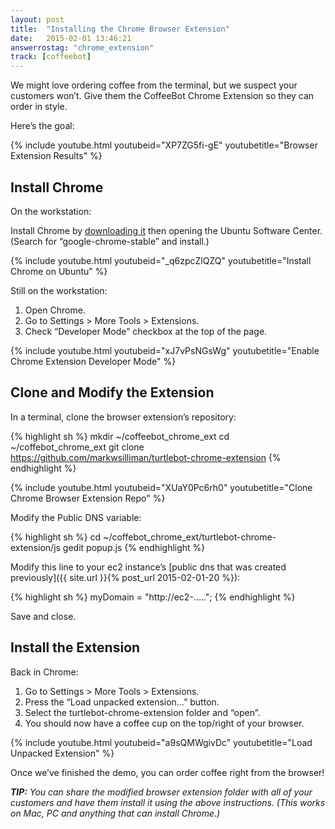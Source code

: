 ```yaml
---
layout: post
title:  "Installing the Chrome Browser Extension"
date:   2015-02-01 13:46:21
answerrostag: "chrome_extension"
track: [coffeebot]
---
```


We might love ordering coffee from the terminal, but we suspect your customers won’t. Give them the CoffeeBot Chrome Extension so they can order in style.

Here’s the goal:

{% include youtube.html youtubeid="XP7ZG5fi-gE" youtubetitle="Browser Extension Results" %}

## Install Chrome

On the workstation:

Install Chrome by [downloading it](http://www.google.com/chrome/) then opening the Ubuntu Software Center. (Search for “google-chrome-stable” and install.)

{% include youtube.html youtubeid="_q6zpcZlQZQ" youtubetitle="Install Chrome on Ubuntu" %}

Still on the workstation:

1. Open Chrome.
2. Go to Settings > More Tools > Extensions.
3. Check “Developer Mode” checkbox at the top of the page.

{% include youtube.html youtubeid="xJ7vPsNGsWg" youtubetitle="Enable Chrome Extension Developer Mode" %}

## Clone and Modify the Extension

In a terminal, clone the browser extension’s repository:

{% highlight sh %}
mkdir ~/coffeebot_chrome_ext
cd ~/coffebot_chrome_ext
git clone https://github.com/markwsilliman/turtlebot-chrome-extension
{% endhighlight %}

{% include youtube.html youtubeid="XUaY0Pc6rh0" youtubetitle="Clone Chrome Browser Extension Repo" %}

Modify the Public DNS variable:

{% highlight sh %}
cd ~/coffebot_chrome_ext/turtlebot-chrome-extension/js
gedit popup.js
{% endhighlight %}

Modify this line to your ec2 instance’s [public dns that was created previously]({{ site.url }}{% post_url 2015-02-01-20 %}):

{% highlight sh %}
myDomain = "http://ec2-.....";
{% endhighlight %}

Save and close.

## Install the Extension

Back in Chrome:

1. Go to Settings > More Tools > Extensions.
2. Press the “Load unpacked extension…” button.
3. Select the turtlebot-chrome-extension folder and “open”.
4. You should now have a coffee cup on the top/right of your browser.

{% include youtube.html youtubeid="a9sQMWgivDc" youtubetitle="Load Unpacked Extension" %}

Once we’ve finished the demo, you can order coffee right from the browser!

***TIP:** You can share the modified browser extension folder with all of your customers and have them install it using the above instructions. (This works on Mac, PC and anything that can install Chrome.)*
